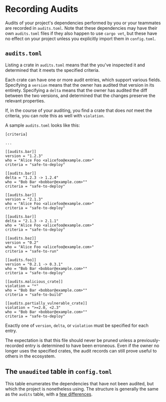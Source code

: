 # Recording Audits

Audits of your project's dependencies performed by you or your teammates are
recorded in `audits.toml`. Note that these dependencies may have their own
`audits.toml` files if they also happen to use `cargo vet`, but these have no
effect on your project unless you explicitly import them in `config.toml`.

## `audits.toml`

Listing a crate in `audits.toml` means that the you've inspected it and
determined that it meets the specified criteria.

Each crate can have one or more audit entries, which support various fields.
Specifying a `version` means that the owner has audited that version in its
entirety. Specifying a `delta` means that the owner has audited the diff between
the two versions, and determined that the changes preserve the relevant
properties.

If, in the course of your auditing, you find a crate that does _not_ meet the
criteria, you can note this as well with `violation`.

A sample `audits.toml` looks like this:
```
[criteria]

...

[[audits.bar]]
version = "1.2.3"
who = "Alice Foo <alicefoo@example.com>"
criteria = "safe-to-deploy"

[[audits.bar]]
delta = "1.2.3 -> 1.2.4"
who = "Bob Bar <bobbar@example.com>""
criteria = "safe-to-deploy"

[[audits.bar]]
version = "2.1.3"
who = "Alice Foo <alicefoo@example.com>"
criteria = "safe-to-deploy"

[[audits.bar]]
delta = "2.1.3 -> 2.1.1"
who = "Alice Foo <alicefoo@example.com>"
criteria = "safe-to-deploy"

[[audits.baz]]
version = "0.2"
who = "Alice Foo <alicefoo@example.com>"
criteria = "safe-to-run"

[[audits.foo]]
version = "0.2.1 -> 0.3.1"
who = "Bob Bar <bobbar@example.com>""
criteria = "safe-to-deploy"

[[audits.malicious_crate]]
violation = "*"
who = "Bob Bar <bobbar@example.com>""
criteria = "safe-to-build"

[[audits.partially_vulnerable_crate]]
violation = ">=2.0, <2.3"
who = "Bob Bar <bobbar@example.com>""
criteria = "safe-to-deploy"
```

Exactly one of `version`, `delta`, or `violation` must be specified for each
entry.

The expectation is that this file should never be pruned unless a
previously-recorded entry is determined to have been erroneous. Even if the
owner no longer uses the specified crates, the audit records can still prove
useful to others in the ecosystem.

## The `unaudited` table in `config.toml`

This table enumerates the dependencies that have not been audited, but which the
project is nonetheless using. The structure is generally the same as the
`audits` table, with a [few differences](config.md#the-unaudited-table).
